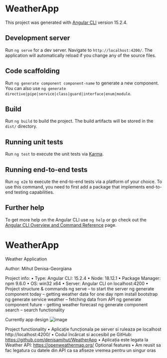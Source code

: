 # WeatherApp

This project was generated with [Angular CLI](https://github.com/angular/angular-cli) version 15.2.4.

## Development server

Run `ng serve` for a dev server. Navigate to `http://localhost:4200/`. The application will automatically reload if you change any of the source files.

## Code scaffolding

Run `ng generate component component-name` to generate a new component. You can also use `ng generate directive|pipe|service|class|guard|interface|enum|module`.

## Build

Run `ng build` to build the project. The build artifacts will be stored in the `dist/` directory.

## Running unit tests

Run `ng test` to execute the unit tests via [Karma](https://karma-runner.github.io).

## Running end-to-end tests

Run `ng e2e` to execute the end-to-end tests via a platform of your choice. To use this command, you need to first add a package that implements end-to-end testing capabilities.

## Further help

To get more help on the Angular CLI use `ng help` or go check out the [Angular CLI Overview and Command Reference](https://angular.io/cli) page.
# WeatherApp

Weather Application

Author: Mihut Denisa-Georgiana

Project info:
•	Type: Angular CLI: 15.2.4
•	Node: 18.12.1
•	Package Manager: npm 9.6.0
•	OS: win32 x64
•	Server: Angular CLI on localhost:4200
•	Project structure & commands
  ng serve – to start the server
  ng generate component today – getting weather data for one day
  npm install bootstrap 
  ng generate service weather – fetching data from API
  ng generate component future - getting weather forecast
  ng generate component search – search functionality

Currently app design
 ![image](https://user-images.githubusercontent.com/73034929/231351994-6cb2d03d-2fc8-4351-bbaf-33d3df597dcd.png)

Project functionality
•	Aplicație funcționala pe server si ruleaza pe localhost http://localhost:4200/
•	Codul încărcat si accesibil pe GitHub: https://github.com/denisamihut/WeatherApp
•	Aplicația este legata la Weather API: https://openweathermap.org/
Optional features 
•	Am reusit sa fac legatura cu datele din API ca sa afiseze vremea pentru un singur oras




